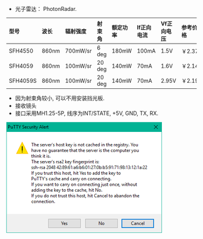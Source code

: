 * 光子雷达： PhotonRadar.

| 型号 | 波长 | 辐射强度 | 射束角 | 额定功率 | If正向电流 | Vf正向电压 | 参考价格 |
| :--- | :--- | :--- | :--- | :--- | :--- | :--- | :--- |
| SFH4550 | 860nm | 700mW/sr | 6 deg | 180mW | 100mA | 1.5V | ￥2.37 |
| SFH4059 | 860nm | 100mW/sr | 20 deg | 140mW | 70mA | 1.6V | ￥2.14 |
| SFH4059S | 860nm | 100mW/sr | 20 deg | 140mW | 70mA | 2.95V | ￥2.19 |

* 因为射束角较小, 可以不用安装挡光板.
* 接收镜头
* 接口采用MH1.25-5P, 线序为INT/STATE, +5V, GND, TX, RX.

![](/assets/Putty_YES.png)



